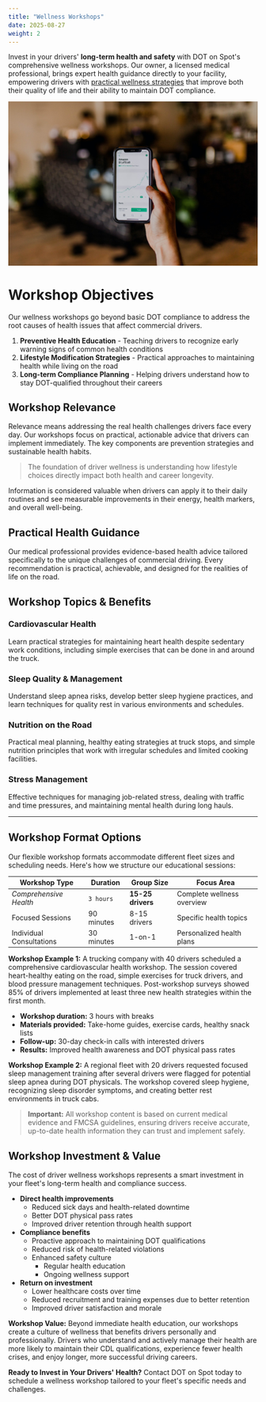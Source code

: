 ```yaml
---
title: "Wellness Workshops"
date: 2025-08-27
weight: 2
---
```


Invest in your drivers' **long-term health and safety** with DOT on Spot's comprehensive wellness workshops. Our owner, a licensed medical professional, brings expert health guidance directly to your facility, empowering drivers with [practical wellness strategies](#workshop-topics) that improve both their quality of life and their ability to maintain DOT compliance.

![Driver Wellness Workshop](/images/austin-distel-nGc5RT2HmF0-unsplash.jpg)

# Workshop Objectives

Our wellness workshops go beyond basic DOT compliance to address the root causes of health issues that affect commercial drivers.

1. **Preventive Health Education** - Teaching drivers to recognize early warning signs of common health conditions
2. **Lifestyle Modification Strategies** - Practical approaches to maintaining health while living on the road
3. **Long-term Compliance Planning** - Helping drivers understand how to stay DOT-qualified throughout their careers

## Workshop Relevance

Relevance means addressing the real health challenges drivers face every day. Our workshops focus on practical, actionable advice that drivers can implement immediately. The key components are prevention strategies and sustainable health habits.

> The foundation of driver wellness is understanding how lifestyle choices directly impact both health and career longevity.

Information is considered valuable when drivers can apply it to their daily routines and see measurable improvements in their energy, health markers, and overall well-being.

## Practical Health Guidance

Our medical professional provides evidence-based health advice tailored specifically to the unique challenges of commercial driving. Every recommendation is practical, achievable, and designed for the realities of life on the road.

## Workshop Topics & Benefits

### Cardiovascular Health
Learn practical strategies for maintaining heart health despite sedentary work conditions, including simple exercises that can be done in and around the truck.

### Sleep Quality & Management
Understand sleep apnea risks, develop better sleep hygiene practices, and learn techniques for quality rest in various environments and schedules.

### Nutrition on the Road
Practical meal planning, healthy eating strategies at truck stops, and simple nutrition principles that work with irregular schedules and limited cooking facilities.

### Stress Management
Effective techniques for managing job-related stress, dealing with traffic and time pressures, and maintaining mental health during long hauls.

---

## Workshop Format Options

Our flexible workshop formats accommodate different fleet sizes and scheduling needs. Here's how we structure our educational sessions:

| Workshop Type | Duration | Group Size | Focus Area |
| ------------- | -------- | ---------- | ---------- |
| _Comprehensive Health_ | `3 hours` | **15-25 drivers** | Complete wellness overview |
| Focused Sessions | 90 minutes | 8-15 drivers | Specific health topics |
| Individual Consultations | 30 minutes | 1-on-1 | Personalized health plans |

**Workshop Example 1:** A trucking company with 40 drivers scheduled a comprehensive cardiovascular health workshop. The session covered heart-healthy eating on the road, simple exercises for truck drivers, and blood pressure management techniques. Post-workshop surveys showed 85% of drivers implemented at least three new health strategies within the first month.

- **Workshop duration:** 3 hours with breaks
- **Materials provided:** Take-home guides, exercise cards, healthy snack lists
- **Follow-up:** 30-day check-in calls with interested drivers
- **Results:** Improved health awareness and DOT physical pass rates

**Workshop Example 2:** A regional fleet with 20 drivers requested focused sleep management training after several drivers were flagged for potential sleep apnea during DOT physicals. The workshop covered sleep hygiene, recognizing sleep disorder symptoms, and creating better rest environments in truck cabs.

> **Important:** All workshop content is based on current medical evidence and FMCSA guidelines, ensuring drivers receive accurate, up-to-date health information they can trust and implement safely.

## Workshop Investment & Value

The cost of driver wellness workshops represents a smart investment in your fleet's long-term health and compliance success.

- **Direct health improvements**
  - Reduced sick days and health-related downtime
  - Better DOT physical pass rates
  - Improved driver retention through health support
- **Compliance benefits**
  - Proactive approach to maintaining DOT qualifications
  - Reduced risk of health-related violations
  - Enhanced safety culture
    - Regular health education
    - Ongoing wellness support
- **Return on investment**
  - Lower healthcare costs over time
  - Reduced recruitment and training expenses due to better retention
  - Improved driver satisfaction and morale

**Workshop Value:** Beyond immediate health education, our workshops create a culture of wellness that benefits drivers personally and professionally. Drivers who understand and actively manage their health are more likely to maintain their CDL qualifications, experience fewer health crises, and enjoy longer, more successful driving careers.

**Ready to Invest in Your Drivers' Health?** Contact DOT on Spot today to schedule a wellness workshop tailored to your fleet's specific needs and challenges.
